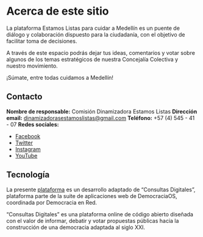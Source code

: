# Acerca de este sitio

La plataforma Estamos Listas para  cuidar a Medellín es un puente de diálogo y colaboración dispuesto para la ciudadanía, con el objetivo de facilitar toma de decisiones. 

A través de este espacio podrás dejar tus ideas, comentarios y votar sobre algunos de los temas estratégicos de nuestra Concejalía Colectiva y nuestro movimiento. 

¡Súmate, entre todas cuidamos a Medellín!

## Contacto

**Nombre de responsable:** Comisión Dinamizadora Estamos Listas
**Dirección email:** dinamizadorasestamoslistas@gmail.com
**Teléfono:** +57 (4) 545 - 41 - 07
**Redes sociales:** 
* [Facebook](https://www.facebook.com/Listasparagobernar)
* [Twitter](https://twitter.com/Estamos_Listas)
* [Instagram](https://www.instagram.com/estamoslistas)
* [YouTube](https://www.youtube.com/channel/UCoIyQqhtC13AV3MlUfFHU_w)
​
## Tecnología

La presente [plataforma](https://github.com/DemocraciaEnRed/estamos-listas) es un desarrollo adaptado de “Consultas Digitales”, plataforma parte de la suite de aplicaciones web de DemocraciaOS, coordinada por Democracia en Red.

“Consultas Digitales” es una plataforma online de código abierto diseñada con el valor de informar, debatir y votar propuestas públicas hacia la construcción de una democracia adaptada al siglo XXI.
